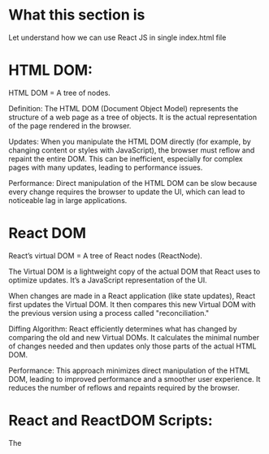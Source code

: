 # What this section is
Let understand how we can use React JS in  single index.html file

# HTML DOM:
HTML DOM = A tree of nodes.

Definition: The HTML DOM (Document Object Model) represents the structure of a web page as a tree of objects. It is the actual representation of the page rendered in the browser.

Updates: When you manipulate the HTML DOM directly (for example, by changing content or styles with JavaScript), the browser must reflow and repaint the entire DOM. This can be inefficient, especially for complex pages with many updates, leading to performance issues.

Performance: Direct manipulation of the HTML DOM can be slow because every change requires the browser to update the UI, which can lead to noticeable lag in large applications.

# React DOM
React’s virtual DOM = A tree of React nodes (ReactNode).

The Virtual DOM is a lightweight copy of the actual DOM that React uses to optimize updates. It’s a JavaScript representation of the UI.

When changes are made in a React application (like state updates), React first updates the Virtual DOM. It then compares this new Virtual DOM with the previous version using a process called "reconciliation."

Diffing Algorithm: React efficiently determines what has changed by comparing the old and new Virtual DOMs. It calculates the minimal number of changes needed and then updates only those parts of the actual HTML DOM.

Performance: This approach minimizes direct manipulation of the HTML DOM, leading to improved performance and a smoother user experience. It reduces the number of reflows and repaints required by the browser.

# React and ReactDOM Scripts:

The <script> tags load React and ReactDOM libraries from Facebook's CDN. 
These libraries are essential for creating and managing React components and rendering them to the DOM.


ReactNode= 
1.It is a building block for a React’s virtual DOM 
It can be either
ReactElement: This is the primary type in React. It’s a light, stateless, immutable, virtual representation of a DOM element.

ReactText: This is a string or a number. It’s a virtual representation of a Text Node in the DOM.

ReactFragment: This is an array of ReactNode elements.

# render method:
The ReactDOM.render method takes three parameters: 
(i).a ReactElement,(ii). a regular DOMElement,(iii) a callback function:

ReactDOM.render(ReactElement, DOMElement, callback);

The ReactElement is the root element in the tree of ReactNodes that you have created, the regular DOMElement is a container DOM node for that tree, and the callback is an optional function executed after the tree is rendered 

#  createElement
React.createElement(type, props, children);

createElement that creates a ReactElement and takes three parameters: type, props and children:
# type
The type parameter can be either:

String: could be an HTML tag name such as div, p, span, and so on. React support all the common HTML tags and attributes.
ReactClass: is created via React.createClass method, basically a custom component.

# props:
The props parameter is a plain Javascript object.
React.createElement(
    'h1',
    {
       className: 'title',
       style: {
           background: 'red',
           color: 'white',
           fontFamily: 'Verdana'
       }
    },
    'Hello, World!!!'
);

# The children parameter.
The children parameter describes what child elements this element should have, if any. 
A child element could be any ReactNode: a ReactElement, a ReactText or a ReactFragment.